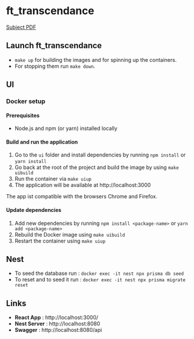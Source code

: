 # ft_transcendance

[Subject PDF](https://github.com/williamollio/ft_transcendance/blob/master/ressources/ft_transcendance.pdf)

## Launch ft_transcendance

- `make up` for building the images and for spinning up the containers.
- For stopping them run `make down`.

## UI

### Docker setup

#### Prerequisites

- Node.js and npm (or yarn) installed locally

#### Build and run the application

1. Go to the `ui` folder and install dependencies by running `npm install` or `yarn install`
2. Go back at the root of the project and build the image by using `make uibuild`
3. Run the container via `make uiup`
4. The application will be available at http://localhost:3000

The app ist compatible with the browsers Chrome and Firefox.

#### Update dependencies

1. Add new dependencies by running `npm install <package-name>` or `yarn add <package-name>`
2. Rebuild the Docker image using `make uibuild`
3. Restart the container using `make uiup`

## Nest

- To seed the database run : `docker exec -it nest npx prisma db seed`
- To reset and to seed it run : `docker exec -it nest npx prisma migrate reset`

## Links

- **React App** : http://localhost:3000/
- **Nest Server** : http://localhost:8080
- **Swagger** : http://localhost:8080/api
